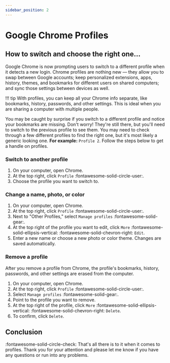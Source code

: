 ```yaml
---
sidebar_position: 2
---
```


# Google Chrome Profiles

## How to switch and choose the right one...

Google Chrome is now prompting users to switch to a different profile when it detects a new login. Chrome profiles are nothing new — they allow you to swap between Google accounts; keep personalized extensions, apps, history, themes, and bookmarks for different users on shared computers; and sync those settings between devices as well.

!!! tip
    With profiles, you can keep all your Chrome info separate, like bookmarks, history, passwords, and other settings. This is ideal when you are sharing a computer with multiple people. 


You may be caught by surprise if you switch to a different profile and notice your bookmarks are missing. Don't worry! They're still there, but you'll need to switch to the previous profile to see them. You may need to check through a few different profiles to find the right one, but it's most likely a generic looking one. **For example:** `Profile 2`. Follow the steps below to get a handle on profiles.

### Switch to another profile

1. On your computer, open Chrome.
2. At the top right, click `Profile` :fontawesome-solid-circle-user:.
3. Choose the profile you want to switch to.


### Change a name, photo, or color

1. On your computer, open Chrome.
2. At the top right, click `Profile` :fontawesome-solid-circle-user:.
3. Next to "Other Profiles," select `Manage profiles` :fontawesome-solid-gear:.
4. At the top right of the profile you want to edit, click `More` :fontawesome-solid-ellipsis-vertical: :fontawesome-solid-chevron-right: `Edit`.
5. Enter a new name or choose a new photo or color theme. Changes are saved automatically.

### Remove a profile

After you remove a profile from Chrome, the profile's bookmarks, history, passwords, and other settings are erased from the computer.

1. On your computer, open Chrome.
2. At the top right, click `Profile` :fontawesome-solid-circle-user:.
3. Select `Manage profiles` :fontawesome-solid-gear:.
4. Point to the profile you want to remove.
5. At the top right of the profile, click `More` :fontawesome-solid-ellipsis-vertical: :fontawesome-solid-chevron-right: `Delete`.
6. To confirm, click `Delete`.


## Conclusion

:fontawesome-solid-circle-check: That's all there is to it when it comes to profiles. Thank you for your attention and please let me know if you have any questions or run into any problems.